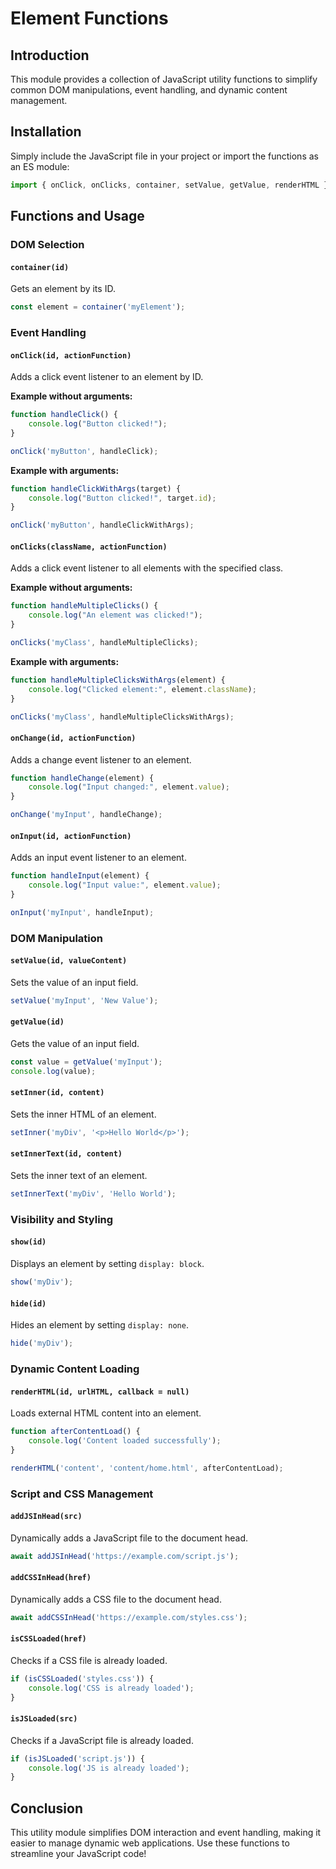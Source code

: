 # Element Functions

## Introduction
This module provides a collection of JavaScript utility functions to simplify common DOM manipulations, event handling, and dynamic content management.

## Installation
Simply include the JavaScript file in your project or import the functions as an ES module:

```javascript
import { onClick, onClicks, container, setValue, getValue, renderHTML } from './utils.js';
```

## Functions and Usage

### DOM Selection
#### `container(id)`
Gets an element by its ID.
```javascript
const element = container('myElement');
```

### Event Handling
#### `onClick(id, actionFunction)`
Adds a click event listener to an element by ID.

**Example without arguments:**
```javascript
function handleClick() {
    console.log("Button clicked!");
}

onClick('myButton', handleClick);
```

**Example with arguments:**
```javascript
function handleClickWithArgs(target) {
    console.log("Button clicked!", target.id);
}

onClick('myButton', handleClickWithArgs);
```

#### `onClicks(className, actionFunction)`
Adds a click event listener to all elements with the specified class.

**Example without arguments:**
```javascript
function handleMultipleClicks() {
    console.log("An element was clicked!");
}

onClicks('myClass', handleMultipleClicks);
```

**Example with arguments:**
```javascript
function handleMultipleClicksWithArgs(element) {
    console.log("Clicked element:", element.className);
}

onClicks('myClass', handleMultipleClicksWithArgs);
```

#### `onChange(id, actionFunction)`
Adds a change event listener to an element.
```javascript
function handleChange(element) {
    console.log("Input changed:", element.value);
}

onChange('myInput', handleChange);
```

#### `onInput(id, actionFunction)`
Adds an input event listener to an element.
```javascript
function handleInput(element) {
    console.log("Input value:", element.value);
}

onInput('myInput', handleInput);
```

### DOM Manipulation
#### `setValue(id, valueContent)`
Sets the value of an input field.
```javascript
setValue('myInput', 'New Value');
```

#### `getValue(id)`
Gets the value of an input field.
```javascript
const value = getValue('myInput');
console.log(value);
```

#### `setInner(id, content)`
Sets the inner HTML of an element.
```javascript
setInner('myDiv', '<p>Hello World</p>');
```

#### `setInnerText(id, content)`
Sets the inner text of an element.
```javascript
setInnerText('myDiv', 'Hello World');
```

### Visibility and Styling
#### `show(id)`
Displays an element by setting `display: block`.
```javascript
show('myDiv');
```

#### `hide(id)`
Hides an element by setting `display: none`.
```javascript
hide('myDiv');
```

### Dynamic Content Loading
#### `renderHTML(id, urlHTML, callback = null)`
Loads external HTML content into an element.
```javascript
function afterContentLoad() {
    console.log('Content loaded successfully');
}

renderHTML('content', 'content/home.html', afterContentLoad);
```

### Script and CSS Management
#### `addJSInHead(src)`
Dynamically adds a JavaScript file to the document head.
```javascript
await addJSInHead('https://example.com/script.js');
```

#### `addCSSInHead(href)`
Dynamically adds a CSS file to the document head.
```javascript
await addCSSInHead('https://example.com/styles.css');
```

#### `isCSSLoaded(href)`
Checks if a CSS file is already loaded.
```javascript
if (isCSSLoaded('styles.css')) {
    console.log('CSS is already loaded');
}
```

#### `isJSLoaded(src)`
Checks if a JavaScript file is already loaded.
```javascript
if (isJSLoaded('script.js')) {
    console.log('JS is already loaded');
}
```

## Conclusion
This utility module simplifies DOM interaction and event handling, making it easier to manage dynamic web applications. Use these functions to streamline your JavaScript code!


